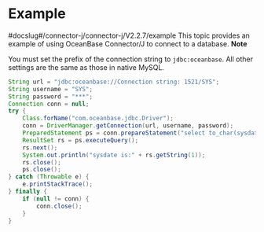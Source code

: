 Example 
============================
#docslug#/connector-j/connector-j/V2.2.7/example
This topic provides an example of using OceanBase Connector/J to connect to a database. 
**Note**



You must set the prefix of the connection string to `jdbc:oceanbase`. All other settings are the same as those in native MySQL.

```java
String url = "jdbc:oceanbase://Connection string: 1521/SYS";
String username = "SYS";
String password = "***";    
Connection conn = null;
try {
    Class.forName("com.oceanbase.jdbc.Driver");
    conn = DriverManager.getConnection(url, username, password);
    PreparedStatement ps = conn.prepareStatement("select to_char(sysdate,'yyyy-MM-dd HH24:mi:ss') from dual;");
    ResultSet rs = ps.executeQuery();
    rs.next();
    System.out.println("sysdate is:" + rs.getString(1));
    rs.close();
    ps.close();
} catch (Throwable e) {
    e.printStackTrace();
} finally {
    if (null != conn) {
        conn.close();
    }
}
```



